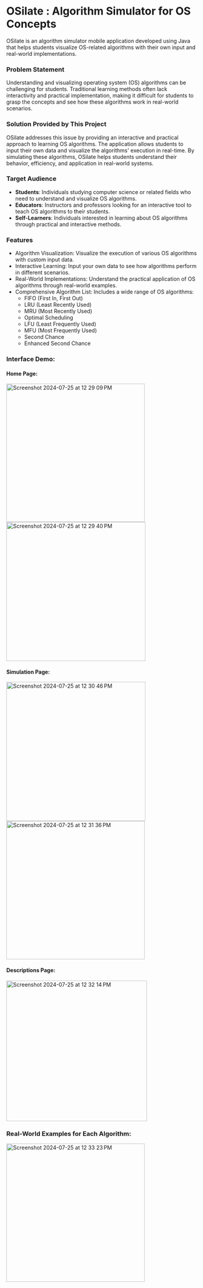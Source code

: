 # OSilate : Algorithm Simulator for OS Concepts

OSilate is an algorithm simulator mobile application developed using Java that helps students visualize OS-related algorithms with their own input and real-world implementations.

### Problem Statement

Understanding and visualizing operating system (OS) algorithms can be challenging for students. Traditional learning methods often lack interactivity and practical implementation, making it difficult for students to grasp the concepts and see how these algorithms work in real-world scenarios.

### Solution Provided by This Project

OSilate addresses this issue by providing an interactive and practical approach to learning OS algorithms. The application allows students to input their own data and visualize the algorithms' execution in real-time. By simulating these algorithms, OSilate helps students understand their behavior, efficiency, and application in real-world systems.

### Target Audience

- **Students**: Individuals studying computer science or related fields who need to understand and visualize OS algorithms.
- **Educators**: Instructors and professors looking for an interactive tool to teach OS algorithms to their students.
- **Self-Learners**: Individuals interested in learning about OS algorithms through practical and interactive methods.
### Features
- Algorithm Visualization: Visualize the execution of various OS algorithms with custom input data.
- Interactive Learning: Input your own data to see how algorithms perform in different scenarios.
- Real-World Implementations: Understand the practical application of OS algorithms through real-world examples.
- Comprehensive Algorithm List: Includes a wide range of OS algorithms:
    - FIFO (First In, First Out)
    - LRU (Least Recently Used)
    - MRU (Most Recently Used)
    - Optimal Scheduling
    - LFU (Least Frequently Used)
    - MFU (Most Frequently Used)
    - Second Chance
    - Enhanced Second Chance
 
### Interface Demo:

#### Home Page:

<img width="365" alt="Screenshot 2024-07-25 at 12 29 09 PM" src="https://github.com/user-attachments/assets/549fb53c-e902-4336-924c-caa38860a4cd">               <img width="367" alt="Screenshot 2024-07-25 at 12 29 40 PM" src="https://github.com/user-attachments/assets/2d647d8f-e8c5-41ef-aa6a-a196aaf3d2ea">

#### Simulation Page:

<img width="367" alt="Screenshot 2024-07-25 at 12 30 46 PM" src="https://github.com/user-attachments/assets/2954883c-e365-4723-a3b7-9d573419b61f">              <img width="365" alt="Screenshot 2024-07-25 at 12 31 36 PM" src="https://github.com/user-attachments/assets/afd40e4f-bdfc-4290-8cb1-3734f82b84ea">


#### Descriptions Page:

<img width="371" alt="Screenshot 2024-07-25 at 12 32 14 PM" src="https://github.com/user-attachments/assets/73f20342-5a5a-4f13-a375-cfed6131a696">


### Real-World Examples for Each Algorithm:

<img width="365" alt="Screenshot 2024-07-25 at 12 33 23 PM" src="https://github.com/user-attachments/assets/61d6f0ef-95c2-44a8-9ea8-a81890bda691">

